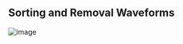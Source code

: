## Sorting and Removal Waveforms

![image](https://github.com/user-attachments/assets/4f4e1c7d-5796-4e0e-a0d4-68ebc6fad874)

